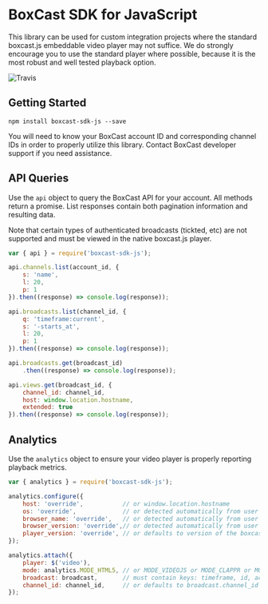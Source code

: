 # BoxCast SDK for JavaScript

This library can be used for custom integration projects where the standard boxcast.js embeddable
video player may not suffice.  We do strongly encourage you to use the standard player where possible,
because it is the most robust and well tested playback option.

![Travis](https://travis-ci.org/boxcast/boxcast-sdk-js.svg?branch=master)

## Getting Started

```
npm install boxcast-sdk-js --save
```

You will need to know your BoxCast account ID and corresponding channel IDs in order to properly
utilize this library.  Contact BoxCast developer support if you need assistance.

## API Queries

Use the `api` object to query the BoxCast API for your account.  All methods return a promise.  List
responses contain both pagination information and resulting data.

Note that certain types of authenticated broadcasts (tickted, etc) are not supported and must be
viewed in the native boxcast.js player.

```javascript
var { api } = require('boxcast-sdk-js');

api.channels.list(account_id, {
    s: 'name',
    l: 20,
    p: 1
}).then((response) => console.log(response));

api.broadcasts.list(channel_id, {
    q: 'timeframe:current',
    s: '-starts_at',
    l: 20,
    p: 1
}).then((response) => console.log(response));

api.broadcasts.get(broadcast_id)
    .then((response) => console.log(response));

api.views.get(broadcast_id, {
    channel_id: channel_id,
    host: window.location.hostname,
    extended: true
}).then((response) => console.log(response));
```

## Analytics

Use the `analytics` object to ensure your video player is properly reporting playback metrics.

```javascript
var { analytics } = require('boxcast-sdk-js');

analytics.configure({
    host: 'override',           // or window.location.hostname
    os: 'override',             // or detected automatically from user agent
    browser_name: 'override',   // or detected automatically from user agent
    browser_version: 'override',// or detected automatically from user agent
    player_version: 'override', // or defaults to version of the boxcast plugins library
});

analytics.attach({
    player: $('video'),
    mode: analytics.MODE_HTML5, // or MODE_VIDEOJS or MODE_CLAPPR or MODE_TVMLKIT
    broadcast: broadcast,       // must contain keys: timeframe, id, account_id
    channel_id: channel_id,     // or defaults to broadcast.channel_id
});
```

